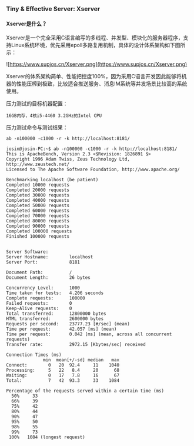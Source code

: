 ### Tiny & Effective Server: Xserver ###

#### Xserver是什么？

Xserver是一个完全采用C语言编写的多线程、并发型、模块化的服务器程序，支持Linux系统环境，优先采用epoll多路复用机制，具体的设计体系架构如下图所示：

![https://www.supjos.cn/Xserver.png](https://www.supjos.cn/Xserver.png)

Xserver的体系架构简单、性能把控度100%，因为采用C语言开发因此能够将机器的性能压榨到极致，比较适合推送服务、消息IM系统等并发场景比较高的系统使用。



压力测试的目标机器配置：

```
16GB内存，4核i5-4460 3.2GHz的Intel CPU
```

压力测试命令与测试结果：
```
ab -n100000 -c1000 -r -k http://localhost:8181/
```

```
josin@josin-PC:~$ ab -n100000 -c1000 -r -k http://localhost:8181/
This is ApacheBench, Version 2.3 <$Revision: 1826891 $>
Copyright 1996 Adam Twiss, Zeus Technology Ltd, http://www.zeustech.net/
Licensed to The Apache Software Foundation, http://www.apache.org/

Benchmarking localhost (be patient)
Completed 10000 requests
Completed 20000 requests
Completed 30000 requests
Completed 40000 requests
Completed 50000 requests
Completed 60000 requests
Completed 70000 requests
Completed 80000 requests
Completed 90000 requests
Completed 100000 requests
Finished 100000 requests


Server Software:
Server Hostname:        localhost
Server Port:            8181

Document Path:          /
Document Length:        26 bytes

Concurrency Level:      1000
Time taken for tests:   4.206 seconds
Complete requests:      100000
Failed requests:        0
Keep-Alive requests:    0
Total transferred:      12800000 bytes
HTML transferred:       2600000 bytes
Requests per second:    23777.23 [#/sec] (mean)
Time per request:       42.057 [ms] (mean)
Time per request:       0.042 [ms] (mean, across all concurrent requests)
Transfer rate:          2972.15 [Kbytes/sec] received

Connection Times (ms)
              min  mean[+/-sd] median   max
Connect:        0   20  92.4     11    1040
Processing:     5   22   8.4     20      68
Waiting:        0   17   7.8     16      67
Total:          7   42  93.3     33    1084

Percentage of the requests served within a certain time (ms)
  50%     33
  66%     39
  75%     42
  80%     44
  90%     47
  95%     50
  98%     55
  99%     73
 100%   1084 (longest request)
```




